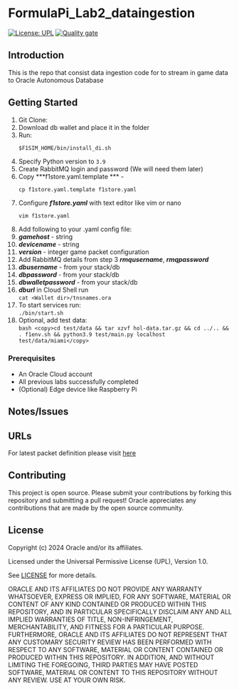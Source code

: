 # FormulaPi_Lab2_dataingestion

[![License: UPL](https://img.shields.io/badge/license-UPL-green)](https://img.shields.io/badge/license-UPL-green) [![Quality gate](https://sonarcloud.io/api/project_badges/quality_gate?project=oracle-devrel_FormulaPi_Lab2_dataingestion)](https://sonarcloud.io/dashboard?id=oracle-devrel_FormulaPi_Lab2_dataingestion)

## Introduction
This is the repo that consist data ingestion code for to stream in game data to Oracle Autonomous Database

## Getting Started
1. Git Clone:
1. Download db wallet and place it in the folder
1. Run:  
      ```
      $F1SIM_HOME/bin/install_di.sh
      ```
2. Specify Python version to `3.9`
3. Create RabbitMQ login and password (We will need them later)
4. Copy  ***f1store.yaml.template *** - 
      ```
      cp f1store.yaml.template f1store.yaml
      ```
5. Configure ***f1store.yaml*** with text editor like vim or nano 
      ```
      vim f1store.yaml
      ```
6. Add following to your .yaml config file:
7.  ***gamehost*** - string
8.  ***devicename*** - string
9.  ***version*** - integer game packet configuration
10. Add RabbitMQ details from step 3 ***rmqusername***, ***rmqpassword***
11. ***dbusername*** - from your stack/db  
12. ***dbpassword*** - from your stack/db  
13. ***dbwalletpassword*** - from your stack/db  
14. ***dburl*** in Cloud Shell run  
        ```
        cat <Wallet dir>/tnsnames.ora
        ```
15. To start services run:  
        ```
        ./bin/start.sh
        ```
16. Optional, add test data:  
        ```bash
        <copy>cd test/data && tar xzvf hol-data.tar.gz && cd ../.. && . f1env.sh && python3.9 test/main.py localhost test/data/miami</copy>
        ```

### Prerequisites
* An Oracle Cloud account
* All previous labs successfully completed
* (Optional) Edge device like Raspberry Pi

## Notes/Issues

## URLs
For latest packet definition please visit [here](https://racinggames.gg/f1/f1-22-update-117-patch-notes/)

## Contributing
This project is open source.  Please submit your contributions by forking this repository and submitting a pull request!  Oracle appreciates any contributions that are made by the open source community.

## License
Copyright (c) 2024 Oracle and/or its affiliates.

Licensed under the Universal Permissive License (UPL), Version 1.0.

See [LICENSE](LICENSE) for more details.

ORACLE AND ITS AFFILIATES DO NOT PROVIDE ANY WARRANTY WHATSOEVER, EXPRESS OR IMPLIED, FOR ANY SOFTWARE, MATERIAL OR CONTENT OF ANY KIND CONTAINED OR PRODUCED WITHIN THIS REPOSITORY, AND IN PARTICULAR SPECIFICALLY DISCLAIM ANY AND ALL IMPLIED WARRANTIES OF TITLE, NON-INFRINGEMENT, MERCHANTABILITY, AND FITNESS FOR A PARTICULAR PURPOSE.  FURTHERMORE, ORACLE AND ITS AFFILIATES DO NOT REPRESENT THAT ANY CUSTOMARY SECURITY REVIEW HAS BEEN PERFORMED WITH RESPECT TO ANY SOFTWARE, MATERIAL OR CONTENT CONTAINED OR PRODUCED WITHIN THIS REPOSITORY. IN ADDITION, AND WITHOUT LIMITING THE FOREGOING, THIRD PARTIES MAY HAVE POSTED SOFTWARE, MATERIAL OR CONTENT TO THIS REPOSITORY WITHOUT ANY REVIEW. USE AT YOUR OWN RISK. 